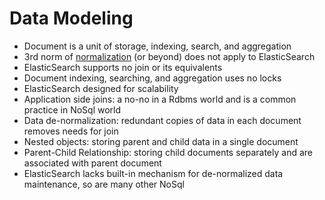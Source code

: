 # Data Modeling #

* Document is a unit of storage, indexing, search, and aggregation
* 3rd norm of <a href="https://en.wikipedia.org/wiki/Database_normalization" target="_blank">normalization</a> (or beyond)  does not apply to ElasticSearch
* ElasticSearch supports no join or its equivalents
* Document indexing, searching, and aggregation uses no locks
* ElasticSearch designed for scalability
* Application side joins: a no-no in a Rdbms world and is a common practice in NoSql world
* Data de-normalization: redundant copies of data in each document removes needs for join
* Nested objects: storing parent and child data in a single document
* Parent-Child Relationship: storing child documents separately and are associated with parent document
* ElasticSearch lacks built-in mechanism for de-normalized data maintenance, so are many other NoSql